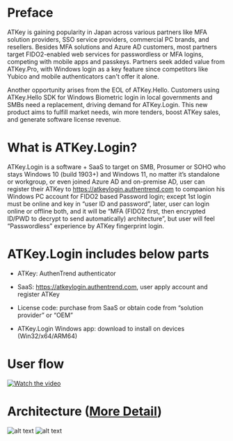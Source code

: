 # Preface
ATKey is gaining popularity in Japan across various partners like MFA solution providers, SSO service providers, commercial PC brands, and resellers. Besides MFA solutions and Azure AD customers, most partners target FIDO2-enabled web services for passwordless or MFA logins, competing with mobile apps and passkeys. Partners seek added value from ATKey.Pro, with Windows login as a key feature since competitors like Yubico and mobile authenticators can't offer it alone.

Another opportunity arises from the EOL of ATKey.Hello. Customers using ATKey.Hello SDK for Windows Biometric login in local governments and SMBs need a replacement, driving demand for ATKey.Login. This new product aims to fulfill market needs, win more tenders, boost ATKey sales, and generate software license revenue.

# What is ATKey.Login?
ATKey.Login is a software + SaaS to target on SMB, Prosumer or SOHO who stays Windows 10 (build 1903+) and Windows 11, no matter it’s standalone or workgroup, or even joined Azure AD and on-premise AD, user can register their ATKey to https://atkeylogin.authentrend.com to companion his Windows PC account for FIDO2 based Password login; except 1st login must be online and key in “user ID and password”, later, user can login online or offline both, and it will be “MFA (FIDO2 first, then encrypted ID/PWD to decrypt to send automatically) architecture”, but user will feel “Passwordless” experience by ATKey fingerprint login.

# ATKey.Login includes below parts 

- ATKey: AuthenTrend authenticator

- SaaS: https://atkeylogin.authentrend.com, user apply account and register ATKey 

- License code: purchase from SaaS or obtain code from “solution provider” or “OEM” 

- ATKey.Login Windows app: download to install on devices (Win32/x64/ARM64)
  
# User flow
[![Watch the video](https://img.youtube.com/vi/9XW_o3A0IyA/maxresdefault.jpg)](https://youtu.be/9XW_o3A0IyA)

# Architecture ([More Detail](https://docs.google.com/presentation/d/1GgqQmz7cbQRJk623J-PD_hBjZfdUFc4b-srt8kjhL7s/edit?usp=sharing))
![alt text](https://imgur.com/wNLu4xD.png)
![alt text](https://imgur.com/RO4nJ2f.png)

